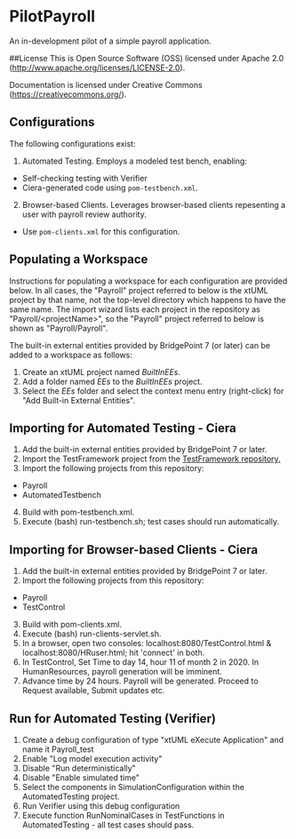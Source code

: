 # PilotPayroll

An in-development pilot of a simple payroll application.

##License
This is Open Source Software (OSS) licensed under Apache 2.0 (http://www.apache.org/licenses/LICENSE-2.0). 

Documentation is licensed under Creative Commons (https://creativecommons.org/).
## Configurations
The following configurations exist:
1. Automated Testing.  Employs a modeled test bench, enabling:
 - Self-checking testing with Verifier
 - Ciera-generated code using `pom-testbench.xml`.
2. Browser-based Clients.  Leverages browser-based clients repesenting a user with payroll review authority.
 - Use `pom-clients.xml` for this configuration.
## Populating a Workspace
Instructions for populating a workspace for each configuration are provided below.  In all cases, the "Payroll" project referred to below is the xtUML project by that name, not the top-level directory which happens to have the same name.  The import wizard lists each project in the repository as "Payroll/\<projectName>", so the "Payroll" project referred to below is shown as "Payroll/Payroll".

The built-in external entities provided by BridgePoint 7 (or later) can be added to a workspace as follows:
1. Create an xtUML project named *BuiltInEEs*.
2. Add a folder named *EEs* to the *BuiltInEEs* project.
3. Select the *EEs* folder and select the context menu entry (right-click) for "Add Built-in External Entities".
## Importing for Automated Testing - Ciera

1. Add the built-in external entities provided by BridgePoint 7 or later.
2. Import the TestFramework project from the [TestFramework repository.](https://github.com/MaileTechnical/TestFramework)
3. Import the following projects from this repository:
- Payroll
- AutomatedTestbench
4. Build with pom-testbench.xml.
5. Execute (bash) run-testbench.sh; test cases should run automatically.
## Importing for Browser-based Clients - Ciera
1. Add the built-in external entities provided by BridgePoint 7 or later.
2. Import the following projects from this repository:
 - Payroll
 - TestControl
3. Build with pom-clients.xml.
4. Execute (bash) run-clients-servlet.sh.
5. In a browser, open two consoles: localhost:8080/TestControl.html & localhost:8080/HRuser.html; hit 'connect' in both.
6. In TestControl, Set Time to day 14, hour 11 of month 2 in 2020. In HumanResources, payroll generation will be imminent.
7. Advance time by 24 hours. Payroll will be generated. Proceed to Request available, Submit updates etc.
## Run for Automated Testing (Verifier)
1. Create a debug configuration of type "xtUML eXecute Application" and name it Payroll_test
2. Enable "Log model execution activity"
3. Disable "Run deterministically"
4. Disable "Enable simulated time"
5. Select the components in SimulationConfiguration within the AutomatedTesting project.
6. Run Verifier using this debug configuration
7. Execute function RunNominalCases in TestFunctions in AutomatedTesting - all test cases should pass.
